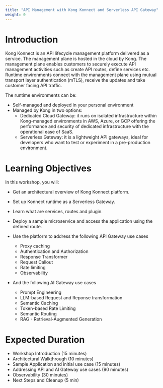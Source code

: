 ```yaml
---
title: "API Management with Kong Konnect and Serverless API Gateway"
weight: 0
---
```


# Introduction

Kong Konnect is an API lifecycle management platform delivered as a service. The management plane is hosted in the cloud by Kong. The management plane enables customers to securely execute API management activities such as create API routes, define services etc. Runtime environments connect with the management plane using mutual transport layer authentication (mTLS), receive the updates and take customer facing API traffic.

The runtime environments can be:
* Self-managed and deployed in your personal environment
* Managed by Kong in two options:
    * Dedicated Cloud Gateway: it runs on isolated infrastructure within Kong-managed environments in AWS, Azure, or GCP offering the performance and security of dedicated infrastructure with the operational ease of SaaS.
    * Serverless Gateway: it is a lightweight API gateways, ideal for developers who want to test or experiment in a pre-production environment.

# Learning Objectives

In this workshop, you will:

* Get an architectural overview of Kong Konnect platform.
* Set up Konnect runtime as a Serverless Gateway.
* Learn what are services, routes and plugin.
* Deploy a sample microservice and access the application using the defined route.
* Use the platform to address the following API Gateway use cases
    * Proxy caching
    * Authentication and Authorization
    * Response Transformer
    * Request Callout
    * Rate limiting
    * Observability
    <!-- * Invoke AWS Lambda -->

* And the following AI Gateway use cases
    * Prompt Engineering
    * LLM-based Request and Reponse transformation
    * Semantic Caching
    * Token-based Rate Limiting
    * Semantic Routing
    * RAG - Retrieval-Augmented Generation

# Expected Duration

* Workshop Introduction (15 minutes)
* Architectural Walkthrough (10 minutes)
* Sample Application and initial use case (15 minutes)
* Addressing API and AI Gateway use cases (90 minutes)
* Observability (30 minutes)
* Next Steps and Cleanup (5 min)
